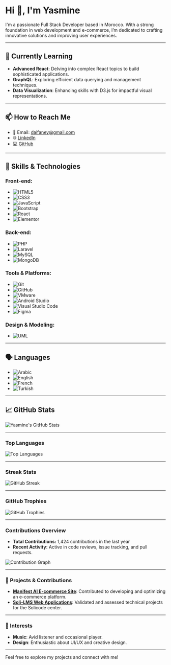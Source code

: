 # Hi 👋, I'm Yasmine

I'm a passionate Full Stack Developer based in Morocco. With a strong foundation in web development and e-commerce, I’m dedicated to crafting innovative solutions and improving user experiences.

---

## 🌱 Currently Learning

- **Advanced React**: Delving into complex React topics to build sophisticated applications.
- **GraphQL**: Exploring efficient data querying and management techniques.
- **Data Visualization**: Enhancing skills with D3.js for impactful visual representations.

---

## 📫 How to Reach Me

- 📧 Email: [daifaney@gmail.com](mailto:yasmine.daifane.solicode@gmail.com)
- 🌐 [LinkedIn](https://linkedin.com/in/yasmine-daifane)
- 💻 [GitHub](https://github.com/Yasmine-daifane)

---

## 🚀 Skills & Technologies

### Front-end:
- ![HTML5](https://img.shields.io/badge/HTML5-E34F26?style=for-the-badge&logo=html5&logoColor=white)
- ![CSS3](https://img.shields.io/badge/CSS3-1572B6?style=for-the-badge&logo=css3&logoColor=white)
- ![JavaScript](https://img.shields.io/badge/JavaScript-F7DF1E?style=for-the-badge&logo=javascript&logoColor=black)
- ![Bootstrap](https://img.shields.io/badge/Bootstrap-563D7C?style=for-the-badge&logo=bootstrap&logoColor=white)
- ![React](https://img.shields.io/badge/React-61DAFB?style=for-the-badge&logo=react&logoColor=black)
- ![Elementor](https://img.shields.io/badge/Elementor-000000?style=for-the-badge&logo=elementor&logoColor=white)

### Back-end:
- ![PHP](https://img.shields.io/badge/PHP-777BB4?style=for-the-badge&logo=php&logoColor=white)
- ![Laravel](https://img.shields.io/badge/Laravel-F05340?style=for-the-badge&logo=laravel&logoColor=white)
- ![MySQL](https://img.shields.io/badge/MySQL-00758F?style=for-the-badge&logo=mysql&logoColor=white)
- ![MongoDB](https://img.shields.io/badge/MongoDB-47A248?style=for-the-badge&logo=mongodb&logoColor=white)

### Tools & Platforms:
- ![Git](https://img.shields.io/badge/Git-F05032?style=for-the-badge&logo=git&logoColor=white)
- ![GitHub](https://img.shields.io/badge/GitHub-181717?style=for-the-badge&logo=github&logoColor=white)
- ![VMware](https://img.shields.io/badge/VMware-607078?style=for-the-badge&logo=vmware&logoColor=white)
- ![Android Studio](https://img.shields.io/badge/Android_Studio-3DDC84?style=for-the-badge&logo=android-studio&logoColor=white)
- ![Visual Studio Code](https://img.shields.io/badge/Visual_Studio_Code-007ACC?style=for-the-badge&logo=visual-studio-code&logoColor=white)
- ![Figma](https://img.shields.io/badge/Figma-F24E1E?style=for-the-badge&logo=figma&logoColor=white)

### Design & Modeling:
- ![UML](https://img.shields.io/badge/UML-000000?style=for-the-badge&logo=uml&logoColor=white)

---

## 🗣️ Languages

- ![Arabic](https://img.shields.io/badge/Arabic-Native-orange?style=for-the-badge)
- ![English](https://img.shields.io/badge/English-Fluent-blue?style=for-the-badge)
- ![French](https://img.shields.io/badge/French-Intermediate-red?style=for-the-badge)
- ![Turkish](https://img.shields.io/badge/Turkish-Intermediate-yellow?style=for-the-badge)

---

## 📈 GitHub Stats

![Yasmine's GitHub Stats](https://github-readme-stats.vercel.app/api?username=Yasmine-daifane&show_icons=true&count_private=true&hide_title=true&hide=prs&theme=dark)

---

### Top Languages
![Top Languages](https://github-readme-stats.vercel.app/api/top-langs/?username=Yasmine-daifane&layout=compact&theme=dark)

---

### Streak Stats

![GitHub Streak](https://github-readme-streak-stats.herokuapp.com/?user=Yasmine-daifane&theme=dark)

---

### GitHub Trophies

![GitHub Trophies](https://github-profile-trophy.vercel.app/?username=Yasmine-daifane&theme=darkhub)

---

### Contributions Overview

- **Total Contributions:** 1,424 contributions in the last year
- **Recent Activity:** Active in code reviews, issue tracking, and pull requests.

![Contribution Graph](https://github-readme-stats.vercel.app/api/top-langs/?username=Yasmine-daifane&layout=compact&theme=dark)

---

### 🌟 Projects & Contributions

- **[Manifest AI E-commerce Site](#)**: Contributed to developing and optimizing an e-commerce platform.
- **[Soli-LMS Web Applications](#)**: Validated and assessed technical projects for the Solicode center.

---

### 🎨 Interests

- **Music**: Avid listener and occasional player.
- **Design**: Enthusiastic about UI/UX and creative design.

---

Feel free to explore my projects and connect with me!

